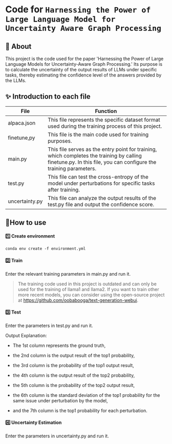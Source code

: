 # Code for `Harnessing the Power of Large Language Model for Uncertainty Aware Graph Processing`

## 💬 About

This project is the code used for the paper 'Harnessing the Power of Large Language Models for Uncertainty-Aware Graph Processing.' Its purpose is to calculate the uncertainty of the output results of LLMs under specific tasks, thereby estimating the confidence level of the answers provided by the LLMs.

## ✨ Introduction to each file

| File           | Function                                                     |
| -------------- | ------------------------------------------------------------ |
| alpaca.json    | This file represents the specific dataset format used during the training process of this project. |
| finetune,py    | This file is the main code used for training purposes.       |
| main.py        | This file serves as the entry point for training, which completes the training by calling finetune.py. In this file, you can configure the training parameters. |
| test.py        | This file can test the cross-entropy of the model under perturbations for specific tasks after training. |
| uncertainty.py | This file can analyze the output results of the test.py file and output the confidence score. |

## 🎉How to use

#### 1️⃣ Create environment

```conda env create -f environment.yml```

#### 2️⃣ Train

Enter the relevant training parameters in main.py and run it.

> The training code used in this project is outdated and can only be used for the training of llama1 and llama2. If you want to train other more recent models, you can consider using the open-source project at https://github.com/oobabooga/text-generation-webui.

#### 3️⃣ Test

Enter the parameters in test.py and run it.

Output Explanation: 

* The 1st column represents the ground truth, 

* the 2nd column is the output result of the top1 probability, 

* the 3rd column is the probability of the top1 output result, 

* the 4th column is the output result of the top2 probability, 

* the 5th column is the probability of the top2 output result, 

* the 6th column is the standard deviation of the top1 probability for the same issue under perturbation by the model, 

* and the 7th column is the top1 probability for each perturbation.

#### 4️⃣ Uncertainty Estimation

Enter the parameters in uncertainty.py and run it.
